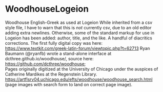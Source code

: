 # WoodhouseLogeion
Woodhouse English-Greek as used at Logeion
While inherited from a csv style file, I have to warn that this is _not_ currently csv, due to an old editor adding extra newlines. Otherwise, some of the standard markup for use in Logeion has been added: author, title, and the like. A handful of diacritics corrections. 
The first fully digital copy was here: https://www.textkit.com/greek-latin-forum/viewtopic.php?t=62713
Ryan Baumann (@ryanfb) wrote a stand-alone interface at dcthree.github.io/woodhouse/, source here: https://github.com/dcthree/woodhouse;  
Pages originally digitized at the University of Chicago under the auspices of Catherine Mardikes at the Regenstein Library. https://artflsrv04.uchicago.edu/efts/woodhouse/woodhouse_search.html (page images with search form to land on correct page image). 

